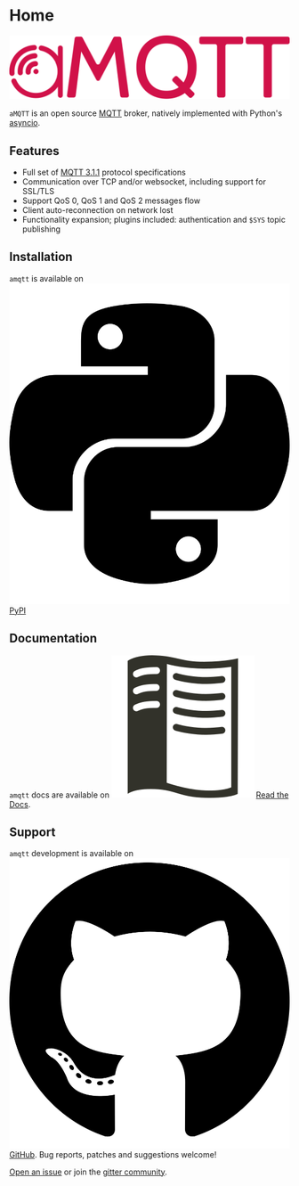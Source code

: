 # Home

![assets/amqtt.svg](assets/amqtt.svg)

`aMQTT` is an open source [MQTT](http://www.mqtt.org) broker, natively implemented with Python's [asyncio](https://docs.python.org/3/library/asyncio.html).

## Features

- Full set of [MQTT 3.1.1](http://docs.oasis-open.org/mqtt/mqtt/v3.1.1/os/mqtt-v3.1.1-os.html) protocol specifications
- Communication over TCP and/or websocket, including support for SSL/TLS
- Support QoS 0, QoS 1 and QoS 2 messages flow
- Client auto-reconnection on network lost
- Functionality expansion; plugins included: authentication and `$SYS` topic publishing

## Installation

`amqtt` is available on ![pypi](assets/python.svg) [PyPI](https://pypi.python.org/pypi/amqtt)

## Documentation

`amqtt` docs are available on ![readthedocs](assets/readthedocs.svg) [Read the Docs](http://amqtt.readthedocs.org/).


## Support

`amqtt` development is available on ![github](assets/github.svg) [GitHub](https://github.com/Yakifo/amqtt). Bug reports, patches and suggestions welcome!

[Open an issue](https://github.com/Yakifo/amqtt/issues/new) or join the [gitter community](https://gitter.im/amqtt/community).
